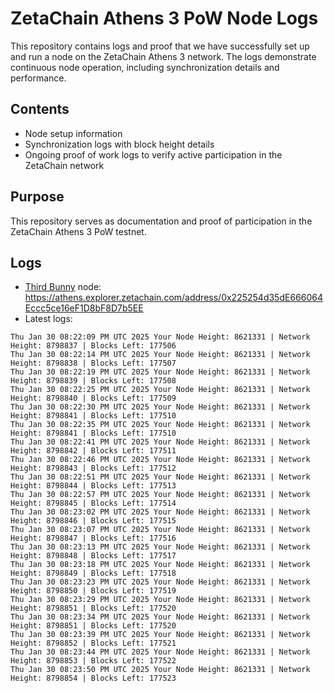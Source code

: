 # ZetaChain Athens 3 PoW Node Logs
This repository contains logs and proof that we have successfully set up and run a node on the ZetaChain Athens 3 network. The logs demonstrate continuous node operation, including synchronization details and performance.

## Contents
- Node setup information
- Synchronization logs with block height details
- Ongoing proof of work logs to verify active participation in the ZetaChain network

## Purpose
This repository serves as documentation and proof of participation in the ZetaChain Athens 3 PoW testnet.

## Logs

- [Third Bunny](https://thirdbunny.xyz/) node: https://athens.explorer.zetachain.com/address/0x225254d35dE666064Eccc5ce16eF1D8bF8D7b5EE
- Latest logs:
```
Thu Jan 30 08:22:09 PM UTC 2025 Your Node Height: 8621331 | Network Height: 8798837 | Blocks Left: 177506
Thu Jan 30 08:22:14 PM UTC 2025 Your Node Height: 8621331 | Network Height: 8798838 | Blocks Left: 177507
Thu Jan 30 08:22:19 PM UTC 2025 Your Node Height: 8621331 | Network Height: 8798839 | Blocks Left: 177508
Thu Jan 30 08:22:25 PM UTC 2025 Your Node Height: 8621331 | Network Height: 8798840 | Blocks Left: 177509
Thu Jan 30 08:22:30 PM UTC 2025 Your Node Height: 8621331 | Network Height: 8798841 | Blocks Left: 177510
Thu Jan 30 08:22:35 PM UTC 2025 Your Node Height: 8621331 | Network Height: 8798841 | Blocks Left: 177510
Thu Jan 30 08:22:41 PM UTC 2025 Your Node Height: 8621331 | Network Height: 8798842 | Blocks Left: 177511
Thu Jan 30 08:22:46 PM UTC 2025 Your Node Height: 8621331 | Network Height: 8798843 | Blocks Left: 177512
Thu Jan 30 08:22:51 PM UTC 2025 Your Node Height: 8621331 | Network Height: 8798844 | Blocks Left: 177513
Thu Jan 30 08:22:57 PM UTC 2025 Your Node Height: 8621331 | Network Height: 8798845 | Blocks Left: 177514
Thu Jan 30 08:23:02 PM UTC 2025 Your Node Height: 8621331 | Network Height: 8798846 | Blocks Left: 177515
Thu Jan 30 08:23:07 PM UTC 2025 Your Node Height: 8621331 | Network Height: 8798847 | Blocks Left: 177516
Thu Jan 30 08:23:13 PM UTC 2025 Your Node Height: 8621331 | Network Height: 8798848 | Blocks Left: 177517
Thu Jan 30 08:23:18 PM UTC 2025 Your Node Height: 8621331 | Network Height: 8798849 | Blocks Left: 177518
Thu Jan 30 08:23:23 PM UTC 2025 Your Node Height: 8621331 | Network Height: 8798850 | Blocks Left: 177519
Thu Jan 30 08:23:29 PM UTC 2025 Your Node Height: 8621331 | Network Height: 8798851 | Blocks Left: 177520
Thu Jan 30 08:23:34 PM UTC 2025 Your Node Height: 8621331 | Network Height: 8798851 | Blocks Left: 177520
Thu Jan 30 08:23:39 PM UTC 2025 Your Node Height: 8621331 | Network Height: 8798852 | Blocks Left: 177521
Thu Jan 30 08:23:44 PM UTC 2025 Your Node Height: 8621331 | Network Height: 8798853 | Blocks Left: 177522
Thu Jan 30 08:23:50 PM UTC 2025 Your Node Height: 8621331 | Network Height: 8798854 | Blocks Left: 177523
```
